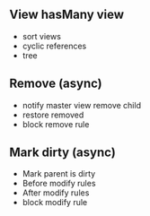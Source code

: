 
## View hasMany view
* sort views
* cyclic references 
* tree

## Remove (async)

* notify master view remove child
* restore removed 
* block remove rule 


## Mark dirty (async)

* Mark parent is dirty 
* Before modify rules
* After  modify rules
* block modify rule


